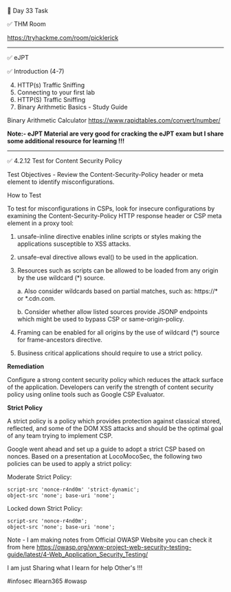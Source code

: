 🎯 Day 33 Task


✅ THM Room


https://tryhackme.com/room/picklerick


-------------------------------------------------------------------------------------------------------------------------
✅ eJPT

✅ Introduction (4-7)

4. HTTP(s) Traffic Sniffing
5. Connecting to your first lab
6. HTTP(S) Traffic Sniffing
7. Binary Arithmetic Basics - Study Guide

Binary Arithmetic Calculator
https://www.rapidtables.com/convert/number/ 

**Note:- eJPT Material are very good for cracking the eJPT exam but I share some additional resource for learning !!!**

-------------------------------------------------------------------------------------------------------------------------

✅ 4.2.12 Test for Content Security Policy


Test Objectives - Review the Content-Security-Policy header or meta element to identify misconfigurations.

How to Test


To test for misconfigurations in CSPs, look for insecure configurations by examining the Content-Security-Policy HTTP response header or CSP meta element in a proxy tool:


1. unsafe-inline directive enables inline scripts or styles making the applications susceptible to XSS attacks.

2. unsafe-eval directive allows eval() to be used in the application.

3. Resources such as scripts can be allowed to be loaded from any origin by the use wildcard (*) source.


    a. Also consider wildcards based on partial matches, such as: https://* or *.cdn.com.
    
    
    b. Consider whether allow listed sources provide JSONP endpoints which might be used to bypass CSP or same-origin-policy.


4. Framing can be enabled for all origins by the use of wildcard (*) source for frame-ancestors directive.

5. Business critical applications should require to use a strict policy.

**Remediation**

Configure a strong content security policy which reduces the attack surface of the application. Developers can verify the strength of content security policy using online tools such as Google CSP Evaluator.

**Strict Policy**


A strict policy is a policy which provides protection against classical stored, reflected, and some of the DOM XSS attacks and should be the optimal goal of any team trying to implement CSP.


Google went ahead and set up a guide to adopt a strict CSP based on nonces. Based on a presentation at LocoMocoSec, the following two policies can be used to apply a strict policy:


Moderate Strict Policy:

```
script-src 'nonce-r4nd0m' 'strict-dynamic';
object-src 'none'; base-uri 'none';
```

Locked down Strict Policy:

```
script-src 'nonce-r4nd0m';
object-src 'none'; base-uri 'none';
```

Note - I am making notes from Official OWASP Website you can check it from here
https://owasp.org/www-project-web-security-testing-guide/latest/4-Web_Application_Security_Testing/ 


I am just Sharing what I learn for help Other's !!!


#infosec #learn365 #owasp 
